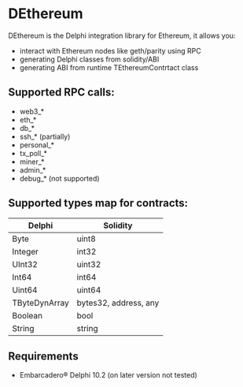 # DEthereum 

DEthereum is the Delphi integration library for Ethereum, it allows you:
- interact with Ethereum nodes like geth/parity using RPC
- generating Delphi classes from solidity/ABI
- generating ABI from runtime TEthereumContrtact class

## Supported RPC calls:
- web3_*
- eth_*
- db_*
- ssh_* (partially) 
- personal_*
- tx_poll_*
- miner_*
- admin_*
- debug_* (not supported)

## Supported types map for contracts:
|Delphi|Solidity
|-|-
|Byte|uint8|
|Integer|int32|
|UInt32|uint32|
|Int64|int64|
|Uint64|uint64|
|TByteDynArray|bytes32, address, any|
|Boolean|bool|
|String|string|

## Requirements 
- Embarcadero® Delphi 10.2 (on later version not tested)

